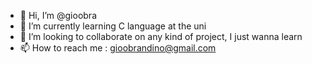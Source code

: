 - 👋 Hi, I’m @gioobra
- 🌱 I’m currently learning C language at the uni
- 💞️ I’m looking to collaborate on any kind of project, I just wanna learn 
- 📫 How to reach me : gioobrandino@gmail.com

<!---
gioobra/gioobra is a ✨ special ✨ repository because its `README.md` (this file) appears on your GitHub profile.
You can click the Preview link to take a look at your changes.
--->
